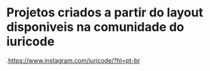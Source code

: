 # Projetos criados a partir do layout disponiveis na comunidade do iuricode 

.https://www.instagram.com/iuricode/?hl=pt-br